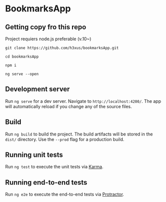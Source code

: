 # BookmarksApp

## Getting copy fro this repo

Project requiers node.js preferable (v.10~)

`git clone https://github.com/h3xus/bookmarksApp.git`

`cd bookmarksApp`

`npm i`

`ng serve --open`

## Development server

Run `ng serve` for a dev server. Navigate to `http://localhost:4200/`. The app will automatically reload if you change any of the source files.

## Build

Run `ng build` to build the project. The build artifacts will be stored in the `dist/` directory. Use the `--prod` flag for a production build.

## Running unit tests

Run `ng test` to execute the unit tests via [Karma](https://karma-runner.github.io).

## Running end-to-end tests

Run `ng e2e` to execute the end-to-end tests via [Protractor](http://www.protractortest.org/).

